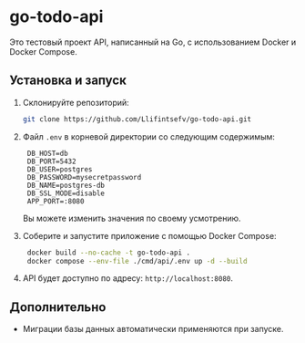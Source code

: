 ﻿# go-todo-api

Это тестовый проект API, написанный на Go, с использованием Docker и Docker Compose.

## Установка и запуск

1. Склонируйте репозиторий:

   ```sh
   git clone https://github.com/Llifintsefv/go-todo-api.git
   ```

2. Файл `.env` в корневой директории со следующим содержимым:

   ```env
    DB_HOST=db
    DB_PORT=5432
    DB_USER=postgres
    DB_PASSWORD=mysecretpassword
    DB_NAME=postgres-db
    DB_SSL_MODE=disable
    APP_PORT=:8080

   ```

   Вы можете изменить значения по своему усмотрению.

3. Соберите и запустите приложение с помощью Docker Compose:

   ```sh
    docker build --no-cache -t go-todo-api .
    docker compose --env-file ./cmd/api/.env up -d --build
   ```

4. API будет доступно по адресу: `http://localhost:8080`.

## Дополнительно

- Миграции базы данных автоматически применяются при запуске.
